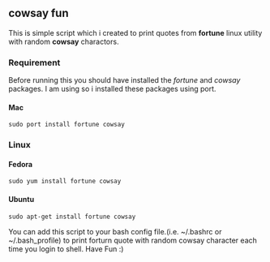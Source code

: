 ## cowsay fun
This is simple script which i created to print quotes from **fortune** linux utility with random **cowsay** charactors.

### Requirement
Before running this you should have installed the _fortune_ and _cowsay_ packages. I am using so i installed these packages using port.

#### Mac
```shell
sudo port install fortune cowsay
```

### Linux

#### Fedora
```shell
sudo yum install fortune cowsay
```
#### Ubuntu
```shell
sudo apt-get install fortune cowsay
```

You can add this script to your bash config file.(i.e. ~/.bashrc or ~/.bash_profile) to print forturn quote with random cowsay character each time you login to shell.
Have Fun :)